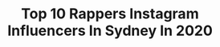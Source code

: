 ---
title: Top 10 Rappers Instagram Influencers In Sydney In 2020
description: >-
  Find top rappers Instagram influencers in Sydney in 2020. Most popular hashtags: #sydney #rapper #southwestsydney #hiphop.
platform: Instagram
profiles:
  - username: "louis.vpomchi"
    fullname: >-
      Louis
    location: "Australia"
    followers: 8549
    engagement: 244
    commentsToLikes: 0.020660
    id: ck6u59a3o8at20j71nvizkqor
    verified: false
    hashtags: "#hero, #doglifeisgood, #pomchiofinstagram, #petratsofig"
  - username: "prestige_hire_australia"
    fullname: >-
      PRESTIGE HIRE
    location: "Australia"
    followers: 189244
    engagement: 474
    commentsToLikes: 0.012533
    id: ck5qdthczx99t0i11v1blm9h8
    verified: false
    hashtags: "#jontravolta, #follow, #happyeaster, #earlybooking"
  - username: "aarizsaiyed"
    fullname: >-
      Aariz
    location: "Australia"
    followers: 16190
    engagement: 621
    commentsToLikes: 0.031345
    id: ck5pwjctgn37w0i11mo0ti4t6
    verified: false
    hashtags: "#2003, #splitscreen, #catsofinsta, #memories"
  - username: "lfreshthelion"
    fullname: >-
      L-FRESH The LION
    location: "Australia"
    followers: 19036
    engagement: 191
    commentsToLikes: 0.037087
    id: ck5c24dcawint0i11a5serems
    verified: true
    hashtags: "#southwest, #southwestsydney, #alwayswasalwayswillbe, #supportthebands"
  - username: "rica_shay"
    fullname: >-
      Rica Shay
    location: "Australia"
    followers: 22955
    engagement: 260
    commentsToLikes: 0.022805
    id: ck6tq8hmrpzm50j7176aoytdz
    verified: true
    hashtags: "#lastdance, #fitness, #daddy, #swag"
  - username: "denzel.m"
    fullname: >-
      🔱 DENZEL M 🔱
    location: "Australia"
    followers: 20492
    engagement: 943
    commentsToLikes: 0.047858
    id: ck5zlp9a2l4wj0i14zygrvn9f
    verified: false
    hashtags: "#producer, #soundcloud, #instagood, #musicvideo"
  - username: "jmillaofficial"
    fullname: >-
      BORN FOR THIS
    location: "Australia"
    followers: 17864
    engagement: 816
    commentsToLikes: 0.042251
    id: ck5zsqfztz03j0i14se5a061n
    verified: false
    hashtags: "#rollingstoneaus, #culturekings"
  - username: "kingjagmusic"
    fullname: >-
      
    location: "Australia"
    followers: 14127
    engagement: 1029
    commentsToLikes: 0.015387
    id: ck6uc64ovdqwj0j71orpme0j7
    verified: false
    hashtags: "#musicvideo, #rapper, #happynewyear, #album"
  - username: "itsmequeen.p"
    fullname: >-
      Queen P👑
    location: "Australia"
    followers: 3212
    engagement: 535
    commentsToLikes: 0.083146
    id: ck5zwra8z6mbx0i141q13vbh9
    verified: false
    hashtags: "#quarantine, #femalerapper, #queen, #darkskingirls"
  - username: "lawd_lance43_icefam"
    fullname: >-
      I  C E F A M I L Y
    location: "Australia"
    followers: 10488
    engagement: 681
    commentsToLikes: 0.085097
    id: ck6tx7nuiwabu0j71qzbztd60
    verified: false
    hashtags: "#outfitdetails, #urbanwear, #ogchallenge, #fashioninspo"
---